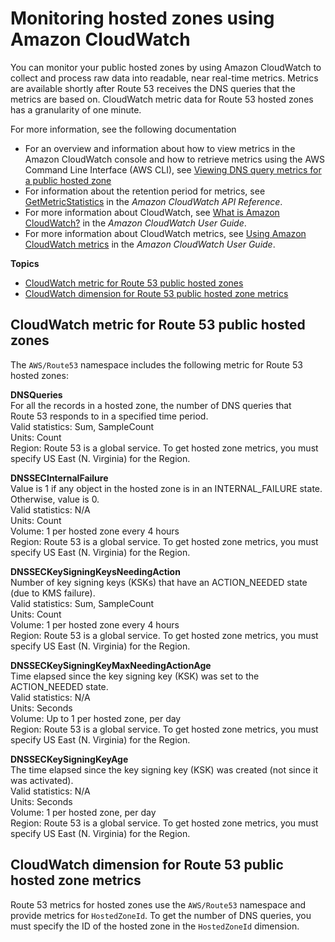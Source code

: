# Monitoring hosted zones using Amazon CloudWatch<a name="monitoring-hosted-zones-with-cloudwatch"></a>

You can monitor your public hosted zones by using Amazon CloudWatch to collect and process raw data into readable, near real\-time metrics\. Metrics are available shortly after Route 53 receives the DNS queries that the metrics are based on\. CloudWatch metric data for Route 53 hosted zones has a granularity of one minute\.

For more information, see the following documentation
+ For an overview and information about how to view metrics in the Amazon CloudWatch console and how to retrieve metrics using the AWS Command Line Interface \(AWS CLI\), see [Viewing DNS query metrics for a public hosted zone](hosted-zone-public-viewing-query-metrics.md)
+ For information about the retention period for metrics, see [GetMetricStatistics](https://docs.aws.amazon.com/AmazonCloudWatch/latest/APIReference/API_GetMetricStatistics.html) in the *Amazon CloudWatch API Reference*\.
+ For more information about CloudWatch, see [What is Amazon CloudWatch?](https://docs.aws.amazon.com/AmazonCloudWatch/latest/DeveloperGuide/WhatIsCloudWatch.html) in the *Amazon CloudWatch User Guide*\.
+ For more information about CloudWatch metrics, see [Using Amazon CloudWatch metrics](https://docs.aws.amazon.com/AmazonCloudWatch/latest/monitoring/working_with_metrics.html) in the *Amazon CloudWatch User Guide*\.

**Topics**
+ [CloudWatch metric for Route 53 public hosted zones](#cloudwatch-metrics-route-53-hosted-zones)
+ [CloudWatch dimension for Route 53 public hosted zone metrics](#cloudwatch-dimensions-route-53-hosted-zones)

## CloudWatch metric for Route 53 public hosted zones<a name="cloudwatch-metrics-route-53-hosted-zones"></a>

The `AWS/Route53` namespace includes the following metric for Route 53 hosted zones:

**DNSQueries**  
For all the records in a hosted zone, the number of DNS queries that Route 53 responds to in a specified time period\.  
Valid statistics: Sum, SampleCount  
Units: Count  
Region: Route 53 is a global service\. To get hosted zone metrics, you must specify US East \(N\. Virginia\) for the Region\. 

**DNSSECInternalFailure**  
Value is 1 if any object in the hosted zone is in an INTERNAL\_FAILURE state\. Otherwise, value is 0\.  
Valid statistics: N/A  
Units: Count  
Volume: 1 per hosted zone every 4 hours  
Region: Route 53 is a global service\. To get hosted zone metrics, you must specify US East \(N\. Virginia\) for the Region\.

**DNSSECKeySigningKeysNeedingAction**  
Number of key signing keys \(KSKs\) that have an ACTION\_NEEDED state \(due to KMS failure\)\.  
Valid statistics: Sum, SampleCount  
Units: Count  
Volume: 1 per hosted zone every 4 hours  
Region: Route 53 is a global service\. To get hosted zone metrics, you must specify US East \(N\. Virginia\) for the Region\. 

**DNSSECKeySigningKeyMaxNeedingActionAge**  
Time elapsed since the key signing key \(KSK\) was set to the ACTION\_NEEDED state\.  
Valid statistics: N/A  
Units: Seconds  
Volume: Up to 1 per hosted zone, per day  
Region: Route 53 is a global service\. To get hosted zone metrics, you must specify US East \(N\. Virginia\) for the Region\. 

**DNSSECKeySigningKeyAge**  
The time elapsed since the key signing key \(KSK\) was created \(not since it was activated\)\.  
Valid statistics: N/A  
Units: Seconds  
Volume: 1 per hosted zone, per day  
Region: Route 53 is a global service\. To get hosted zone metrics, you must specify US East \(N\. Virginia\) for the Region\. 

## CloudWatch dimension for Route 53 public hosted zone metrics<a name="cloudwatch-dimensions-route-53-hosted-zones"></a>

Route 53 metrics for hosted zones use the `AWS/Route53` namespace and provide metrics for `HostedZoneId`\. To get the number of DNS queries, you must specify the ID of the hosted zone in the `HostedZoneId` dimension\.
